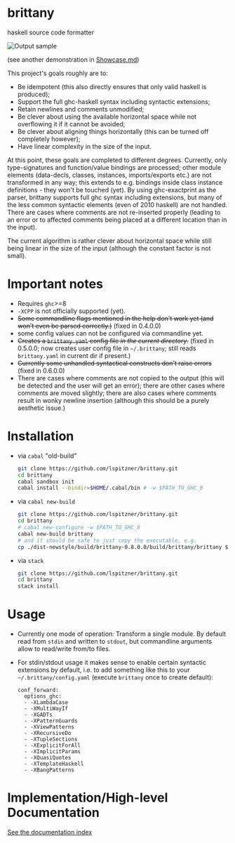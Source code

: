 # brittany
haskell source code formatter

![Output sample](https://github.com/lspitzner/brittany/raw/master/brittany-sample.gif)

(see another demonstration in [Showcase.md](Showcase.md))

This project's goals roughly are to:

- Be idempotent (this also directly ensures that only valid haskell is
  produced);
- Support the full ghc-haskell syntax including syntactic extensions;
- Retain newlines and comments unmodified;
- Be clever about using the available horizontal space while not overflowing
  it if it cannot be avoided;
- Be clever about aligning things horizontally (this can be turned off
  completely however);
- Have linear complexity in the size of the input.

At this point, these goals are completed to different degrees.
Currently, only type-signatures and function/value bindings are processed;
other module elements (data-decls, classes, instances, imports/exports etc.) are not
transformed in any way; this extends to e.g. bindings inside class instance
definitions - they won't be touched (yet).
By using ghc-exactprint as the parser, brittany supports full ghc syntax including
extensions, but many of the less common syntactic elements (even of 2010 haskell) are
not handled.
There are cases where comments are not re-inserted properly (leading to an error or
to affected comments being placed at a different location than in the input).

The current algorithm is rather clever about horizontal space while still being
linear in the size of the input (although the constant factor is not small).

# Important notes

- Requires `ghc`>=8
- `-XCPP` is not officially supported (yet).
- ~~Some commandline flags mentioned in the help don't work yet (and won't even
  be parsed correctly.)~~ (fixed in 0.4.0.0)
- some config values can not be configured via commandline yet.
- ~~Creates a `brittany.yaml` config file _in the current directory_.~~
  (fixed in 0.5.0.0; now creates user config file in `~/.brittany`;
  still reads `brittany.yaml` in current dir if present.)
- ~~Currently some unhandled syntactical constructs don't raise errors~~
  (fixed in 0.6.0.0)
- There are cases where comments are not copied to the output (this will
  be detected and the user will get an error); there are other cases where
  comments are moved slightly; there are also cases where comments result in
  wonky newline insertion (although this should be a purely aesthetic issue.)

# Installation

- via `cabal` "old-build"

  ~~~~.sh
  git clone https://github.com/lspitzner/brittany.git
  cd brittany
  cabal sandbox init
  cabal install --bindir=$HOME/.cabal/bin # -w $PATH_TO_GHC_8
  ~~~~

- via `cabal new-build`

  ~~~~.sh
  git clone https://github.com/lspitzner/brittany.git
  cd brittany
  # cabal new-configure -w $PATH_TO_GHC_8
  cabal new-build brittany
  # and it should be safe to just copy the executable, e.g.
  cp ./dist-newstyle/build/brittany-0.8.0.0/build/brittany/brittany $HOME/.cabal/bin/
  ~~~~

- via `stack`

  ~~~~.sh
  git clone https://github.com/lspitzner/brittany.git
  cd brittany
  stack install
  ~~~~


# Usage

- Currently one mode of operation: Transform a single module. By default read
  from `stdin` and written to `stdout`, but commandline arguments allow to
  read/write from/to files.
- For stdin/stdout usage it makes sense to enable certain syntactic extensions
  by default, i.e. to add something like this to your
  `~/.brittany/config.yaml` (execute `brittany` once to create default):

  ~~~~
  conf_forward:
    options_ghc:
    - -XLambdaCase
    - -XMultiWayIf
    - -XGADTs
    - -XPatternGuards
    - -XViewPatterns
    - -XRecursiveDo
    - -XTupleSections
    - -XExplicitForAll
    - -XImplicitParams
    - -XQuasiQuotes
    - -XTemplateHaskell
    - -XBangPatterns
  ~~~~

# Implementation/High-level Documentation

[See the documentation index](doc/implementation/index.md)
